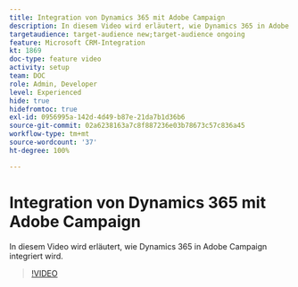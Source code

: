 ```yaml
---
title: Integration von Dynamics 365 mit Adobe Campaign
description: In diesem Video wird erläutert, wie Dynamics 365 in Adobe Campaign integriert wird.
targetaudience: target-audience new;target-audience ongoing
feature: Microsoft CRM-Integration
kt: 1869
doc-type: feature video
activity: setup
team: DOC
role: Admin, Developer
level: Experienced
hide: true
hidefromtoc: true
exl-id: 0956995a-142d-4d49-b87e-21da7b1d36b6
source-git-commit: 02a6238163a7c8f887236e03b78673c57c836a45
workflow-type: tm+mt
source-wordcount: '37'
ht-degree: 100%

---
```


# Integration von Dynamics 365 mit Adobe Campaign

In diesem Video wird erläutert, wie Dynamics 365 in Adobe Campaign integriert wird.

>[!VIDEO](https://video.tv.adobe.com/v/23837?quality=12)
